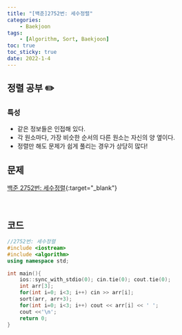 ```yaml
---
title: "[백준]2752번: 세수정렬"
categories:
    - Baekjoon
tags:
    - [Algorithm, Sort, Baekjoon]
toc: true
toc_sticky: true
date: 2022-1-4
---
```



## 정렬 공부 ✏️

### 특성
- 같은 정보들은 인접해 있다.
- 각 원소마다, 가장 비슷한 순서의 다른 원소는 자신의 양 옆이다.
- 정렬만 해도 문제가 쉽게 풀리는 경우가 상당히 많다!


## 문제

[백준 2752번: 세수정렬](https://www.acmicpc.net/problem/2752){:target="_blank"}


<br>

## 코드

```cpp
//2752번: 세수정렬
#include <iostream>
#include <algorithm>
using namespace std;

int main(){
    ios::sync_with_stdio(0); cin.tie(0); cout.tie(0);
    int arr[3];
    for(int i=0; i<3; i++) cin >> arr[i];
    sort(arr, arr+3);
    for(int i=0; i<3; i++) cout << arr[i] << ' ';
    cout <<'\n';
    return 0;
}
``` 